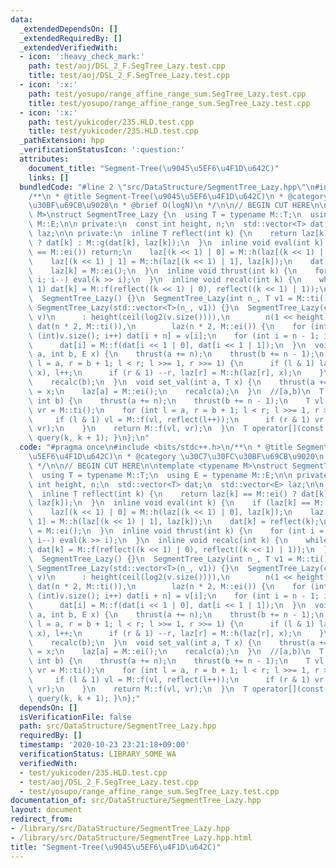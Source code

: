 ```yaml
---
data:
  _extendedDependsOn: []
  _extendedRequiredBy: []
  _extendedVerifiedWith:
  - icon: ':heavy_check_mark:'
    path: test/aoj/DSL_2_F.SegTree_Lazy.test.cpp
    title: test/aoj/DSL_2_F.SegTree_Lazy.test.cpp
  - icon: ':x:'
    path: test/yosupo/range_affine_range_sum.SegTree_Lazy.test.cpp
    title: test/yosupo/range_affine_range_sum.SegTree_Lazy.test.cpp
  - icon: ':x:'
    path: test/yukicoder/235.HLD.test.cpp
    title: test/yukicoder/235.HLD.test.cpp
  _pathExtension: hpp
  _verificationStatusIcon: ':question:'
  attributes:
    document_title: "Segment-Tree(\u9045\u5EF6\u4F1D\u642C)"
    links: []
  bundledCode: "#line 2 \"src/DataStructure/SegmentTree_Lazy.hpp\"\n#include <bits/stdc++.h>\n\
    /**\n * @title Segment-Tree(\u9045\u5EF6\u4F1D\u642C)\n * @category \u30C7\u30FC\
    \u30BF\u69CB\u9020\n * @brief O(logN)\n */\n\n// BEGIN CUT HERE\n\ntemplate <typename\
    \ M>\nstruct SegmentTree_Lazy {\n  using T = typename M::T;\n  using E = typename\
    \ M::E;\n\n private:\n  const int height, n;\n  std::vector<T> dat;\n  std::vector<E>\
    \ laz;\n\n private:\n  inline T reflect(int k) {\n    return laz[k] == M::ei()\
    \ ? dat[k] : M::g(dat[k], laz[k]);\n  }\n  inline void eval(int k) {\n    if (laz[k]\
    \ == M::ei()) return;\n    laz[(k << 1) | 0] = M::h(laz[(k << 1) | 0], laz[k]);\n\
    \    laz[(k << 1) | 1] = M::h(laz[(k << 1) | 1], laz[k]);\n    dat[k] = reflect(k);\n\
    \    laz[k] = M::ei();\n  }\n  inline void thrust(int k) {\n    for (int i = height;\
    \ i; i--) eval(k >> i);\n  }\n  inline void recalc(int k) {\n    while (k >>=\
    \ 1) dat[k] = M::f(reflect((k << 1) | 0), reflect((k << 1) | 1));\n  }\n\n public:\n\
    \  SegmentTree_Lazy() {}\n  SegmentTree_Lazy(int n_, T v1 = M::ti())\n      :\
    \ SegmentTree_Lazy(std::vector<T>(n_, v1)) {}\n  SegmentTree_Lazy(const std::vector<T>&\
    \ v)\n      : height(ceil(log2(v.size()))),\n        n(1 << height),\n       \
    \ dat(n * 2, M::ti()),\n        laz(n * 2, M::ei()) {\n    for (int i = 0; i <\
    \ (int)v.size(); i++) dat[i + n] = v[i];\n    for (int i = n - 1; i >= 1; i--)\n\
    \      dat[i] = M::f(dat[i << 1 | 0], dat[i << 1 | 1]);\n  }\n  void update(int\
    \ a, int b, E x) {\n    thrust(a += n);\n    thrust(b += n - 1);\n    for (int\
    \ l = a, r = b + 1; l < r; l >>= 1, r >>= 1) {\n      if (l & 1) laz[l] = M::h(laz[l],\
    \ x), l++;\n      if (r & 1) --r, laz[r] = M::h(laz[r], x);\n    }\n    recalc(a);\n\
    \    recalc(b);\n  }\n  void set_val(int a, T x) {\n    thrust(a += n);\n    dat[a]\
    \ = x;\n    laz[a] = M::ei();\n    recalc(a);\n  }\n  //[a,b)\n  T query(int a,\
    \ int b) {\n    thrust(a += n);\n    thrust(b += n - 1);\n    T vl = M::ti(),\
    \ vr = M::ti();\n    for (int l = a, r = b + 1; l < r; l >>= 1, r >>= 1) {\n \
    \     if (l & 1) vl = M::f(vl, reflect(l++));\n      if (r & 1) vr = M::f(reflect(--r),\
    \ vr);\n    }\n    return M::f(vl, vr);\n  }\n  T operator[](const int k) { return\
    \ query(k, k + 1); }\n};\n"
  code: "#pragma once\n#include <bits/stdc++.h>\n/**\n * @title Segment-Tree(\u9045\
    \u5EF6\u4F1D\u642C)\n * @category \u30C7\u30FC\u30BF\u69CB\u9020\n * @brief O(logN)\n\
    \ */\n\n// BEGIN CUT HERE\n\ntemplate <typename M>\nstruct SegmentTree_Lazy {\n\
    \  using T = typename M::T;\n  using E = typename M::E;\n\n private:\n  const\
    \ int height, n;\n  std::vector<T> dat;\n  std::vector<E> laz;\n\n private:\n\
    \  inline T reflect(int k) {\n    return laz[k] == M::ei() ? dat[k] : M::g(dat[k],\
    \ laz[k]);\n  }\n  inline void eval(int k) {\n    if (laz[k] == M::ei()) return;\n\
    \    laz[(k << 1) | 0] = M::h(laz[(k << 1) | 0], laz[k]);\n    laz[(k << 1) |\
    \ 1] = M::h(laz[(k << 1) | 1], laz[k]);\n    dat[k] = reflect(k);\n    laz[k]\
    \ = M::ei();\n  }\n  inline void thrust(int k) {\n    for (int i = height; i;\
    \ i--) eval(k >> i);\n  }\n  inline void recalc(int k) {\n    while (k >>= 1)\
    \ dat[k] = M::f(reflect((k << 1) | 0), reflect((k << 1) | 1));\n  }\n\n public:\n\
    \  SegmentTree_Lazy() {}\n  SegmentTree_Lazy(int n_, T v1 = M::ti())\n      :\
    \ SegmentTree_Lazy(std::vector<T>(n_, v1)) {}\n  SegmentTree_Lazy(const std::vector<T>&\
    \ v)\n      : height(ceil(log2(v.size()))),\n        n(1 << height),\n       \
    \ dat(n * 2, M::ti()),\n        laz(n * 2, M::ei()) {\n    for (int i = 0; i <\
    \ (int)v.size(); i++) dat[i + n] = v[i];\n    for (int i = n - 1; i >= 1; i--)\n\
    \      dat[i] = M::f(dat[i << 1 | 0], dat[i << 1 | 1]);\n  }\n  void update(int\
    \ a, int b, E x) {\n    thrust(a += n);\n    thrust(b += n - 1);\n    for (int\
    \ l = a, r = b + 1; l < r; l >>= 1, r >>= 1) {\n      if (l & 1) laz[l] = M::h(laz[l],\
    \ x), l++;\n      if (r & 1) --r, laz[r] = M::h(laz[r], x);\n    }\n    recalc(a);\n\
    \    recalc(b);\n  }\n  void set_val(int a, T x) {\n    thrust(a += n);\n    dat[a]\
    \ = x;\n    laz[a] = M::ei();\n    recalc(a);\n  }\n  //[a,b)\n  T query(int a,\
    \ int b) {\n    thrust(a += n);\n    thrust(b += n - 1);\n    T vl = M::ti(),\
    \ vr = M::ti();\n    for (int l = a, r = b + 1; l < r; l >>= 1, r >>= 1) {\n \
    \     if (l & 1) vl = M::f(vl, reflect(l++));\n      if (r & 1) vr = M::f(reflect(--r),\
    \ vr);\n    }\n    return M::f(vl, vr);\n  }\n  T operator[](const int k) { return\
    \ query(k, k + 1); }\n};"
  dependsOn: []
  isVerificationFile: false
  path: src/DataStructure/SegmentTree_Lazy.hpp
  requiredBy: []
  timestamp: '2020-10-23 23:21:18+09:00'
  verificationStatus: LIBRARY_SOME_WA
  verifiedWith:
  - test/yukicoder/235.HLD.test.cpp
  - test/aoj/DSL_2_F.SegTree_Lazy.test.cpp
  - test/yosupo/range_affine_range_sum.SegTree_Lazy.test.cpp
documentation_of: src/DataStructure/SegmentTree_Lazy.hpp
layout: document
redirect_from:
- /library/src/DataStructure/SegmentTree_Lazy.hpp
- /library/src/DataStructure/SegmentTree_Lazy.hpp.html
title: "Segment-Tree(\u9045\u5EF6\u4F1D\u642C)"
---
```

